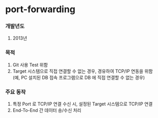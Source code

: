 # port-forwarding

### 개발년도
1. 2013년

### 목적
1. Git 사용 Test 위함
2. Target 시스템으로 직접 연결할 수 없는 경우, 경유하여 TCP/IP 연동을 위함   
 (예, PC 설치된 DB 접속 프로그램으로 DB 에 직접 연결할 수 없는 경우)


### 주요 동작
1. 특정 Port 로 TCP/IP 연결 수신 시, 설정된 Target 시스템으로 TCP/IP 연결
2. End-To-End 간 데이터 송/수신 처리
